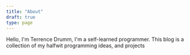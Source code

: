 ```yaml
---
title: "About"
draft: true
type: page
---
```


Hello, I'm Terrence Drumm, I'm a self-learned programmer.  This blog is a collection of my halfwit programming ideas, and projects